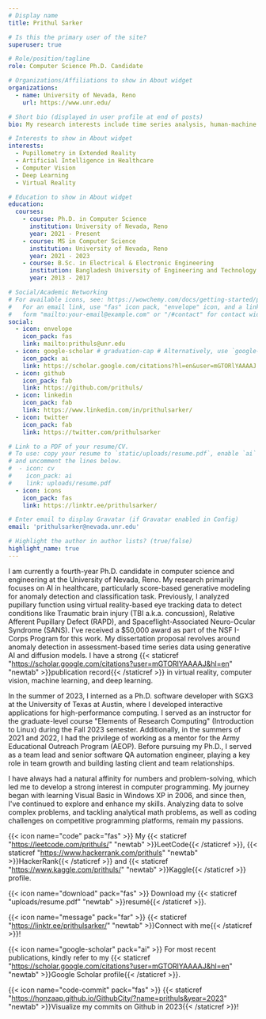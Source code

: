 ```yaml
---
# Display name
title: Prithul Sarker

# Is this the primary user of the site?
superuser: true

# Role/position/tagline
role: Computer Science Ph.D. Candidate

# Organizations/Affiliations to show in About widget
organizations:
  - name: University of Nevada, Reno
    url: https://www.unr.edu/

# Short bio (displayed in user profile at end of posts)
bio: My research interests include time series analysis, human-machine perception, computer vision, and deep learning.

# Interests to show in About widget
interests:
  - Pupillometry in Extended Reality
  - Artificial Intelligence in Healthcare
  - Computer Vision
  - Deep Learning
  - Virtual Reality

# Education to show in About widget
education:
  courses:
    - course: Ph.D. in Computer Science
      institution: University of Nevada, Reno
      year: 2021 - Present
    - course: MS in Computer Science
      institution: University of Nevada, Reno
      year: 2021 - 2023
    - course: B.Sc. in Electrical & Electronic Engineering
      institution: Bangladesh University of Engineering and Technology
      year: 2013 - 2017

# Social/Academic Networking
# For available icons, see: https://wowchemy.com/docs/getting-started/page-builder/#icons
#   For an email link, use "fas" icon pack, "envelope" icon, and a link in the
#   form "mailto:your-email@example.com" or "/#contact" for contact widget.
social:
  - icon: envelope
    icon_pack: fas
    link: mailto:prithuls@unr.edu
  - icon: google-scholar # graduation-cap # Alternatively, use `google-scholar` icon from `ai` icon pack
    icon_pack: ai
    link: https://scholar.google.com/citations?hl=en&user=mGTORlYAAAAJ
  - icon: github
    icon_pack: fab
    link: https://github.com/prithuls/
  - icon: linkedin
    icon_pack: fab
    link: https://www.linkedin.com/in/prithulsarker/
  - icon: twitter
    icon_pack: fab
    link: https://twitter.com/prithulsarker

# Link to a PDF of your resume/CV.
# To use: copy your resume to `static/uploads/resume.pdf`, enable `ai` icons in `params.toml`,
# and uncomment the lines below.
#  - icon: cv
#    icon_pack: ai
#    link: uploads/resume.pdf
  - icon: icons
    icon_pack: fas
    link: https://linktr.ee/prithulsarker/

# Enter email to display Gravatar (if Gravatar enabled in Config)
email: 'prithulsarker@nevada.unr.edu'

# Highlight the author in author lists? (true/false)
highlight_name: true
---
```

I am currently a fourth-year Ph.D. candidate in computer science and engineering at the University of Nevada, Reno. My research primarily focuses on AI in healthcare, particularly score-based generative modeling for anomaly detection and classification task. Previously, I analyzed pupillary function using virtual reality-based eye tracking data to detect conditions like Traumatic brain injury (TBI a.k.a. concussion), Relative Afferent Pupillary Defect (RAPD), and Spaceflight-Associated Neuro-Ocular Syndrome (SANS). I've received a $50,000 award as part of the NSF I-Corps Program for this work. My dissertation proposal revolves around anomaly detection in assessment-based time series data using generative AI and diffusion models. I have a strong {{< staticref "https://scholar.google.com/citations?user=mGTORlYAAAAJ&hl=en" "newtab" >}}publication record{{< /staticref >}} in virtual reality, computer vision, machine learning, and deep learning. 

In the summer of 2023, I interned as a Ph.D. software developer with SGX3 at the University of Texas at Austin, where I developed interactive applications for high-performance computing. I served as an instructor for the graduate-level course "Elements of Research Computing" (Introduction to Linux) during the Fall 2023 semester. Additionally, in the summers of 2021 and 2022, I had the privilege of working as a mentor for the Army Educational Outreach Program (AEOP). Before pursuing my Ph.D., I served as a team lead and senior software QA automation engineer, playing a key role in team growth and building lasting client and team relationships.

I have always had a natural affinity for numbers and problem-solving, which led me to develop a strong interest in computer programming. My journey began with learning Visual Basic in Windows XP in 2006, and since then, I've continued to explore and enhance my skills. Analyzing data to solve complex problems, and tackling analytical math problems, as well as coding challenges on competitive programming platforms, remain my passions. 

{{< icon name="code" pack="fas" >}} My {{< staticref "https://leetcode.com/prithuls/" "newtab" >}}LeetCode{{< /staticref >}}, {{< staticref "https://www.hackerrank.com/prithuls" "newtab" >}}HackerRank{{< /staticref >}} and {{< staticref "https://www.kaggle.com/prithuls/" "newtab" >}}Kaggle{{< /staticref >}} profile.

{{< icon name="download" pack="fas" >}} Download my {{< staticref "uploads/resume.pdf" "newtab" >}}resumé{{< /staticref >}}.

{{< icon name="message" pack="far" >}} {{< staticref "https://linktr.ee/prithulsarker/" "newtab" >}}Connect with me{{< /staticref >}}!

{{< icon name="google-scholar" pack="ai" >}} For most recent publications, kindly refer to my {{< staticref "https://scholar.google.com/citations?user=mGTORlYAAAAJ&hl=en" "newtab" >}}Google Scholar profile{{< /staticref >}}.

{{< icon name="code-commit" pack="fas" >}} {{< staticref "https://honzaap.github.io/GithubCity/?name=prithuls&year=2023" "newtab" >}}Visualize my commits on Github in 2023{{< /staticref >}}!
